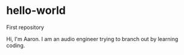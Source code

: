 # hello-world
First repository

Hi, I'm Aaron. I am an audio engineer trying to branch out by learning coding.
